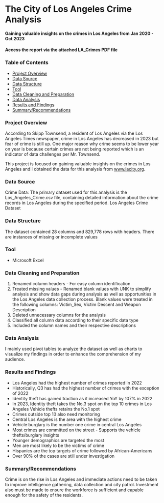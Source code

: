 # The City of Los Angeles Crime Analysis
#### Gaining valuable insights on the crimes in Los Angeles from Jan 2020 - Oct 2023
#### Access the report via the attached LA_Crimes PDF file

### Table of Contents
- [Project Overview](project-overview)
- [Data Source](data-source)
- [Data Structure](data-structure)
- [Tool](tool)
- [Data Cleaning and Preparation](data-cleaning-and-preparation)
- [Data Analysis](data-analysis)
- [Results and Findings](results-and-findings)
- [Summary/Recommendations](summary/recommendations)
  

### Project Overview
According to Skipp Townsend, a resident of Los Angeles via the Los Angeles Times newspaper, crime in Los Angeles has decreased in 2023 but fear of crime is still up.
One major reason why crime seems to be lower year on year is because certain crimes are not being reported which is an indicator of data challenges per Mr. Townsend.

This project is focused on gaining valuable insights on the crimes in Los Angeles and I obtained the data for this analysis from www.lacity.org.

### Data Source

Crime Data: The primary dataset used for this analysis is the Los_Angeles_Crime.csv file, containing detailed information about the crime records in Los Angeles during the specified period.
Los Angeles Crime Dataset

### Data Structure

The dataset contained 28 columns and 829,778 rows with headers. There are instances of missing or incomplete values

### Tool

- Microsoft Excel

### Data Cleaning and Preparation
1. Renamed column headers - For easy column identification
2. Treated missing values - Renamed blank values with UNK to simplify analysis and show data gaps during analysis as well as opportunities in the Los Angeles data collection process.
   Blank values were treated in the following columns: Victim_Sex, Victim Descent and Weapon Description
3. Deleted unnecessary columns for the analysis
4. Classified all column data according to their specific data type
5. Included the column names and their respective descriptions

### Data Analysis
I mainly used pivot tables to analyze the dataset as well as charts to visualize my findings in order to enhance the comprehension of my audience.

### Results and Findings
- Los Angeles had the highest number of crimes reported in 2022
- Historically, Q3 has had the highest number of crimes with the exception of 2022
- Identity theft has gained traction as it increased YoY by 107% in 2022
- In 2023, Identity theft takes the No.3 spot on the top 10 crimes in Los Angeles Vehicle thefts retains the No.1 spot
- Crimes outside top 10 also need monitoring
- Central Los Angeles is the area with the highest crime
- Vehicle burglary is the number one crime in central Los Angeles
- Most crimes are committed on the street - Supports the vehicle thefts/burglary insights
- Younger demographics are targeted the most
- Men are most likely to be the victims of crime
- Hispanics are the top targets of crime followed by African-Americans
- Over 90% of the cases are still under investigation

### Summary/Recommendations
Crime is on the rise in Los Angeles and immediate actions need to be taken to improve intelligence gathering, data collection and city patrol.
Investment also must be made to ensure the workforce is sufficient and capable enough for the safety of the residents.

